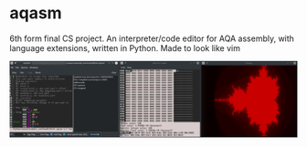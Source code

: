 # aqasm

6th form final CS project. An interpreter/code editor for AQA assembly, with language extensions, written in Python. Made to look like vim

![mandelbrot render demo](https://github.com/rafern/aqasm/raw/master/general_test_2.png "mandelbrot render demo")
